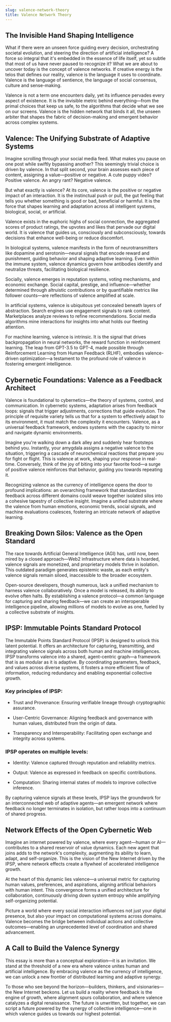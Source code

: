 ```yaml
---
slug: valence-network-theory
title: Valence Network Theory
---
```


## The Invisible Hand Shaping Intelligence

What if there were an unseen force guiding every decision, orchestrating societal evolution, and steering the direction of artificial intelligence? A force so integral that it's embedded in the essence of life itself, yet so subtle that most of us have never paused to recognize it? What we are about to uncover today is the concept of valence networks. If creative energy is the telos that defines our reality, valence is the language it uses to coordinate. Valence is the language of sentience, the language of social consensus, culture and sense-making.

Valence is not a term one encounters daily, yet its influence pervades every aspect of existence. It is the invisible metric behind everything—from the primal choices that keep us safe, to the algorithms that decide what we see on our screens. Valence is the hidden network that binds it all, the unseen arbiter that shapes the fabric of decision-making and emergent behavior across complex systems.

## Valence: The Unifying Substrate of Adaptive Systems

Imagine scrolling through your social media feed. What makes you pause on one post while swiftly bypassing another? This seemingly trivial choice is driven by valence. In that split second, your brain assesses each piece of content, assigning a value—positive or negative. A cute puppy video? Positive valence. An angry rant? Negative valence.

But what exactly is valence? At its core, valence is the positive or negative impact of an interaction. It is the instinctual push or pull, the gut feeling that tells you whether something is good or bad, beneficial or harmful. It is the force that shapes learning and adaptation across all intelligent systems, biological, social, or artificial.

Valence exists in the euphoric highs of social connection, the aggregated scores of product ratings, the upvotes and likes that pervade our digital world. It is valence that guides us, consciously and subconsciously, towards decisions that enhance well-being or reduce discomfort.

In biological systems, valence manifests in the form of neurotransmitters like dopamine and serotonin—neural signals that encode reward and punishment, guiding behavior and shaping adaptive learning. Even within the immune system, valence dynamics govern how antibodies identify and neutralize threats, facilitating biological resilience.

Socially, valence emerges in reputation systems, voting mechanisms, and economic exchange. Social capital, prestige, and influence—whether determined through altruistic contributions or by quantifiable metrics like follower counts—are reflections of valence amplified at scale.

In artificial systems, valence is ubiquitous yet concealed beneath layers of abstraction. Search engines use engagement signals to rank content. Marketplaces analyze reviews to refine recommendations. Social media algorithms mine interactions for insights into what holds our fleeting attention.

For machine learning, valence is intrinsic. It is the signal that drives backpropagation in neural networks, the reward function in reinforcement learning. The leap from GPT-3.5 to GPT-4, made possible through Reinforcement Learning from Human Feedback (RLHF), embodies valence-driven optimization—a testament to the profound role of valence in fostering emergent intelligence.

## Cybernetic Foundations: Valence as a Feedback Architect

Valence is foundational to cybernetics—the theory of systems, control, and communication. In cybernetic systems, adaptation arises from feedback loops: signals that trigger adjustments, corrections that guide evolution. The principle of requisite variety tells us that for a system to effectively adapt to its environment, it must match the complexity it encounters. Valence, as a universal feedback framework, endows systems with the capacity to mirror and navigate dynamic environments.

Imagine you're walking down a dark alley and suddenly hear footsteps behind you. Instantly, your amygdala assigns a negative valence to the situation, triggering a cascade of neurochemical reactions that prepare you for fight or flight. This is valence at work, shaping your response in real-time. Conversely, think of the joy of biting into your favorite food—a surge of positive valence reinforces that behavior, guiding you towards repeating it.

Recognizing valence as the currency of intelligence opens the door to profound implications: an overarching framework that standardizes feedback across different domains could weave together isolated silos into a cohesive tapestry of collective insight. Imagine a unified substrate where the valence from human emotions, economic trends, social signals, and machine evaluations coalesces, fostering an intricate network of adaptive learning.

## Breaking Down Silos: Valence as the Open Standard

The race towards Artificial General Intelligence (AGI) has, until now, been mired by a closed approach—Web2 infrastructure where data is hoarded, valence signals are monetized, and proprietary models thrive in isolation. This outdated paradigm generates epistemic waste, as each entity's valence signals remain siloed, inaccessible to the broader ecosystem.

Open-source developers, though numerous, lack a unified mechanism to harness valence collaboratively. Once a model is released, its ability to evolve often halts. By establishing a valence protocol—a common language for capturing and sharing feedback—we can create an interoperable intelligence pipeline, allowing millions of models to evolve as one, fueled by a collective substrate of insights.

## IPSP: Immutable Points Standard Protocol

The Immutable Points Standard Protocol (IPSP) is designed to unlock this latent potential. It offers an architecture for capturing, transmitting, and integrating valence signals across both human and machine intelligences. IPSP transforms valence into a shared, agent-centric graph—a framework that is as modular as it is adaptive. By coordinating parameters, feedback, and values across diverse systems, it fosters a more efficient flow of information, reducing redundancy and enabling exponential collective growth.

### Key principles of IPSP:

- Trust and Provenance: Ensuring verifiable lineage through cryptographic assurance.

- User-Centric Governance: Aligning feedback and governance with human values, distributed from the origin of data.

- Transparency and Interoperability: Facilitating open exchange and integrity across systems.

### IPSP operates on multiple levels:

- Identity: Valence captured through reputation and reliability metrics.

- Output: Valence as expressed in feedback on specific contributions.

- Computation: Sharing internal states of models to improve collective inference.

By capturing valence signals at these levels, IPSP lays the groundwork for an interconnected web of adaptive agents—an emergent network where feedback no longer terminates in isolation, but rather loops into a continuum of shared progress.

## Network Effects of the Open Cybernetic Web

Imagine an internet powered by valence, where every agent—human or AI—contributes to a shared reservoir of value dynamics. Each new agent that joins adds to the network's complexity, augmenting its ability to learn, adapt, and self-organize. This is the vision of the New Internet driven by the IPSP, where network effects create a flywheel of accelerated intelligence growth.

At the heart of this dynamic lies valence—a universal metric for capturing human values, preferences, and aspirations, aligning artificial behaviors with human intent. This convergence forms a unified architecture for collaboration, continuously driving down system entropy while amplifying self-organizing potential.

Picture a world where every social interaction influences not just your digital presence, but also your impact on computational systems across domains. Valence becomes the bridge between individual actions and collective outcomes—enabling an unprecedented level of coordination and shared advancement.

## A Call to Build the Valence Synergy

This essay is more than a conceptual exploration—it is an invitation. We stand at the threshold of a new era where valence unites human and artificial intelligence. By embracing valence as the currency of intelligence, we can unlock a new frontier of distributed learning and adaptive synergy.

To those who see beyond the horizon—builders, thinkers, and visionaries—the New Internet beckons. Let us build a reality where feedback is the engine of growth, where alignment spurs collaboration, and where valence catalyzes a digital renaissance. The future is unwritten, but together, we can script a future powered by the synergy of collective intelligence—one in which valence guides us towards our highest potential.
